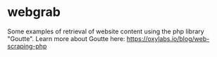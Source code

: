 # webgrab
Some examples of retrieval of website content using the php library "Goutte". Learn more about Goutte here: https://oxylabs.io/blog/web-scraping-php
